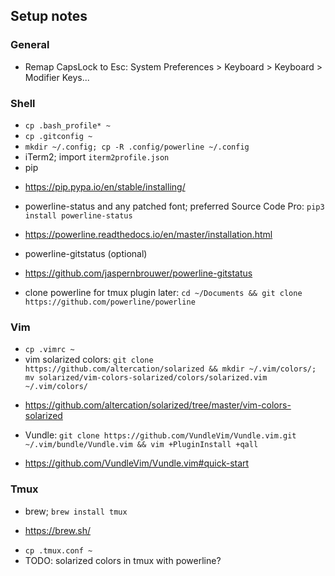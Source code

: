 ## Setup notes

### General

* Remap CapsLock to Esc: System Preferences > Keyboard > Keyboard > Modifier Keys...

### Shell

* `cp .bash_profile* ~`
* `cp .gitconfig ~`
* `mkdir ~/.config; cp -R .config/powerline ~/.config`
* iTerm2; import `iterm2profile.json`
* pip
 - https://pip.pypa.io/en/stable/installing/
* powerline-status and any patched font; preferred Source Code Pro: `pip3 install powerline-status`
 - https://powerline.readthedocs.io/en/master/installation.html
* powerline-gitstatus (optional)
 - https://github.com/jaspernbrouwer/powerline-gitstatus
* clone powerline for tmux plugin later: `cd ~/Documents && git clone https://github.com/powerline/powerline`
 
### Vim

* `cp .vimrc ~`
* vim solarized colors: `git clone https://github.com/altercation/solarized && mkdir ~/.vim/colors/; mv solarized/vim-colors-solarized/colors/solarized.vim ~/.vim/colors/`
 - https://github.com/altercation/solarized/tree/master/vim-colors-solarized
* Vundle: `git clone https://github.com/VundleVim/Vundle.vim.git ~/.vim/bundle/Vundle.vim && vim +PluginInstall +qall`
 - https://github.com/VundleVim/Vundle.vim#quick-start
 
### Tmux

* brew; `brew install tmux`
 - https://brew.sh/
* `cp .tmux.conf ~`
* TODO: solarized colors in tmux with powerline?

